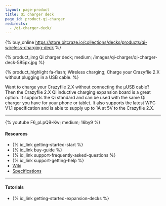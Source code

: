 ```yaml
---
layout: page-product
title: Qi charger deck
page_id: product-qi-charger
redirects:
  - /qi-charger-deck/
---
```


{% buy_online https://store.bitcraze.io/collections/decks/products/qi-wireless-charging-deck %}

{% product_img Qi charger deck; medium;
/images/qi-charger/qi-charger-deck-585px.jpg
%}

{% product_highlight
fa-flash;
Wireless charging;
Charge your Crazyflie 2.X without plugging in a USB cable.
%}

Want to charge your Crazyflie 2.X without connecting the &mu;USB cable?
Then the Crazyflie 2.X Qi inductive charging expansion board is a great
option. It supports the Qi standard and can be used with the same Qi
charger you have for your phone or tablet. It also supports the latest
WPC V1.1 specification and is able to supply up to 1A at 5V to the
Crazyflie 2.X.

---

{% youtube F6_pLpQB-Kw; medium; 16by9 %}

#### Resources

- {% id_link getting-started-start %}
- {% id_link buy-guide %}
- {% id_link support-frequently-asked-questions %}
- {% id_link support-getting-help %}
- [Wiki](https://wiki.bitcraze.io/projects:crazyflie2:expansionboards:qi)
- [Specifications](https://store.bitcraze.io/collections/decks/products/qi-wireless-charging-deck)

---

#### Tutorials

- {% id_link getting-started-expansion-decks %}
